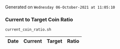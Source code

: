Generated on `Wednesday 06-October-2021 at 11:05:10`

### Current to Target Coin Ratio
`current_coin_ratio.sh`

Date|Current|Target|Ratio
---|---|---|---
